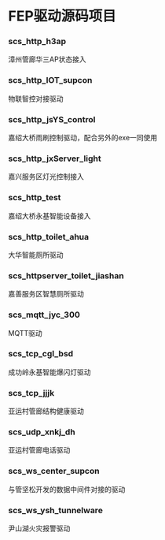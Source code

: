 # FEP驱动源码项目

### scs_http_h3ap
漳州管廊华三AP状态接入

### scs_http_IOT_supcon
物联智控对接驱动

### scs_http_jsYS_control
嘉绍大桥雨刷控制驱动，配合另外的exe一同使用

### scs_http_jxServer_light
嘉兴服务区灯光控制接入

### scs_http_test
嘉绍大桥永基智能设备接入

### scs_http_toilet_ahua
大华智能厕所驱动

### scs_httpserver_toilet_jiashan
嘉善服务区智慧厕所驱动

### scs_mqtt_jyc_300
MQTT驱动

### scs_tcp_cgl_bsd
成功岭永基智能爆闪灯驱动

### scs_tcp_jjjk
亚运村管廊结构健康驱动

### scs_udp_xnkj_dh
亚运村管廊电话驱动

### scs_ws_center_supcon
与管坚松开发的数据中间件对接的驱动

### scs_ws_ysh_tunnelware
尹山湖火灾报警驱动